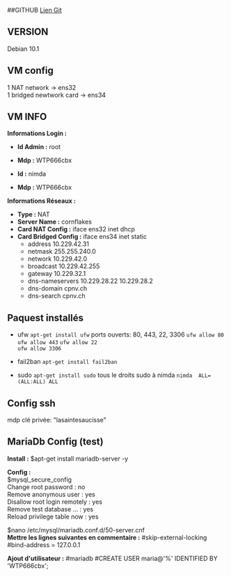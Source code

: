 
##GITHUB
[Lien Git](https://github.com/BergmannFlorian/webservunix)

## VERSION
Debian 10.1

## VM config
1 NAT network ->  ens32  
1 bridged newtwork card -> ens34

## VM INFO
__Informations Login :__

- __Id Admin :__ root
- __Mdp :__ WTP666cbx

- __Id :__ nimda 
- __Mdp :__ WTP666cbx

__Informations Réseaux :__
- __Type :__ NAT
- __Server Name :__ cornflakes
- __Card NAT Config :__ iface ens32 inet dhcp
- __Card Bridged Config :__ iface ens34 inet static
    - address 10.229.42.31
    - netmask 255.255.240.0
    - network 10.229.42.0
    - broadcast 10.229.42.255
    - gateway 10.229.32.1
    - dns-nameservers 10.229.28.22 10.229.28.2
    - dns-domain cpnv.ch
    - dns-search cpnv.ch

## Paquest installés
- ufw `apt-get install ufw`
    ports ouverts: 80, 443, 22, 3306
    `ufw allow 80`  
    `ufw allow 443`
    `ufw allow 22`  
    `ufw allow 3306`  

- fail2ban `apt-get install fail2ban`
- sudo `apt-get install sudo`
    tous le droits sudo à nimda `nimda  ALL=(ALL:ALL) ALL`


## Config ssh
mdp clé privée: "lasaintesaucisse"

## MariaDb Config (test)
__Install :__ 
$apt-get install mariadb-server -y

__Config :__  
$mysql_secure_config  
Change root password : no  
Remove anonymous user : yes  
Disallow root login remotely : yes  
Remove test database ... : yes  
Reload privilege table now : yes

$nano /etc/mysql/mariadb.conf.d/50-server.cnf  
__Mettre les lignes suivantes en commentaire :__
#skip-external-locking
#bind-address            = 127.0.0.1

__Ajout d'utilisateur :__
#mariadb
#CREATE USER maria@'%' IDENTIFIED BY 'WTP666cbx';